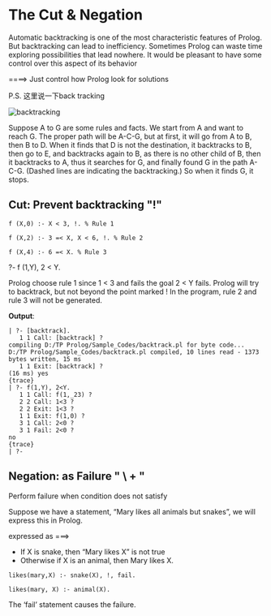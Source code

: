 # The Cut & Negation

Automatic backtracking is one of the most characteristic features of Prolog. But backtracking can lead to inefficiency. Sometimes Prolog can waste time exploring possibilities that lead nowhere. It would be pleasant to have some control over this aspect of its behavior

====> Just control how Prolog look for solutions



P.S. 这里说一下back tracking


![backtracking](https://github.com/Ethan9030/Prolog_related/assets/78483249/4ba8ea42-3ed7-476c-8b56-34271473d4d2)

Suppose A to G are some rules and facts. We start from A and want to reach G. The proper path will be A-C-G, but at first, it will go from A to B, then B to D. When it finds that D is not the destination, it backtracks to B, then go to E, and backtracks again to B, as there is no other child of B, then it backtracks to A, thus it searches for G, and finally found G in the path A-C-G. (Dashed lines are indicating the backtracking.) So when it finds G, it stops.

## Cut: Prevent backtracking    "!"

```
f (X,0) :- X < 3, !. % Rule 1

f (X,2) :- 3 =< X, X < 6, !. % Rule 2

f (X,4) :- 6 =< X. % Rule 3
```

?- f (1,Y), 2 < Y. 

Prolog choose rule 1 since 1 < 3 and fails the goal 2 < Y fails. Prolog will try to backtrack, but not beyond the point marked ! In the program, rule 2 and rule 3 will not be generated. 

**Output**:

```
| ?- [backtrack].
   1 1 Call: [backtrack] ?
compiling D:/TP Prolog/Sample_Codes/backtrack.pl for byte code...
D:/TP Prolog/Sample_Codes/backtrack.pl compiled, 10 lines read - 1373 bytes written, 15 ms
   1 1 Exit: [backtrack] ?
(16 ms) yes
{trace}
| ?- f(1,Y), 2<Y.
   1 1 Call: f(1,_23) ?
   2 2 Call: 1<3 ?
   2 2 Exit: 1<3 ?
   1 1 Exit: f(1,0) ?
   3 1 Call: 2<0 ?
   3 1 Fail: 2<0 ?
no
{trace}
| ?-
```



## Negation: as Failure   "  \ +  "

Perform failure when condition does not satisfy 

Suppose we have a statement, “Mary likes all animals but snakes”, we will express this in Prolog. 

expressed as  ===> 

- If X is snake, then “Mary likes X” is not true
- Otherwise if X is an animal, then Mary likes X.

```
likes(mary,X) :- snake(X), !, fail.

likes(mary, X) :- animal(X).
```

The ‘fail’ statement causes the failure. 
